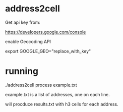 # address2cell

Get api key from:

https://developers.google.com/console

enable Geocoding API

export GOOGLE_GEO="replace_with_key"

# running

./address2cell process example.txt

example.txt is a list of addresses, one on each line.

will procduce results.txt with h3 cells for each address.

